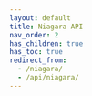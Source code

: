```yaml
---
layout: default
title: Niagara API
nav_order: 2
has_children: true
has_toc: true
redirect_from:
  - /niagara/
  - /api/niagara/
---
```

